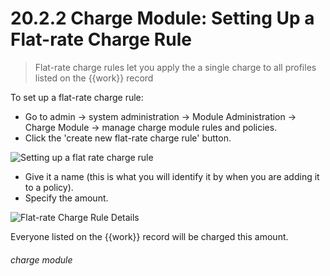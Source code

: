 # 20.2.2 Charge Module: Setting Up a Flat-rate Charge Rule

> Flat-rate charge rules let you apply the a single charge to all profiles listed on the {{work}} record



To set up a flat-rate charge rule:
- Go to admin -> system administration -> Module Administration -> Charge Module -> manage charge module rules and policies. 
- Click the 'create new flat-rate charge rule' button. 

![Setting up a flat rate charge rule](20.2.2a.png)

 - Give it a name (this is what you will identify it by when you are adding it to a policy).
 - Specify the amount. 

![Flat-rate Charge Rule Details](20.2.2b.png)

Everyone listed on the {{work}} record will be charged this amount. 


###### charge module

